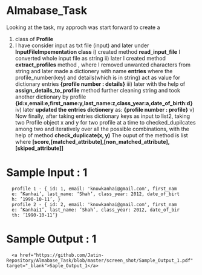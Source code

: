 # Almabase_Task
Looking at the task, my approch was start forward to create a 
  1) class of **Profile**
  2) I have consider input as txt file (input) and later under **InputFileImpementation class**
     i)   created method **read_input_file** I converted whole input file as string
     ii)  later I created method **extract_profiles** method , where I removed unwanted characters from string  and later 
          made a dictionery with  name **entries** where the profile_number(key) and details(which is in string) act as value for dictionary
          entries **{profile number : details}**
    iii)  later with the help of **assign_details_to_profile** method further cleaning string and took another dictionary by profile
          **{id:x,email:e,first_name:y,last_name:z,class_year:a,date_of_birth:d}**
    iv)   later **updated the entries dictionery** as:
          **{profile number : profile}**
    v)    Now finally, after taking entries dictionary keys as input to list2, taking two Profile object x and y for two profile at a time to 
          checked_dupilcates among two and iteratively over all the possible combinations, with the help of method **check_duplicate(x, y)** 
          The ouput of the method is list where **[score,[matched_attribute],[non_matched_attribute],[skiped_attribute]]**
          
  # Sample Input : 1
    
      profile 1 - { id: 1, email: 'knowkanhai@gmail.com', first_nam
      e: ‘Kanhai’, last_name: ‘Shah’, class_year: 2012, date_of_birt
      h: ’1990-10-11’, }
      profile 2 - { id: 2, email: 'knowkanhai@gmail.com', first_nam
      e: ‘Kanhai1’, last_name: ‘Shah’, class_year: 2012, date_of_bir
      th: ’1990-10-11’}
      
   # Sample Output : 1
     
      <a href="https://github.com/Jatin-Repository/Almabase_Task/blob/master/screen_shot/Sample_Output_1.pdf" target="_blank">Saple_Output_1</a>

        
